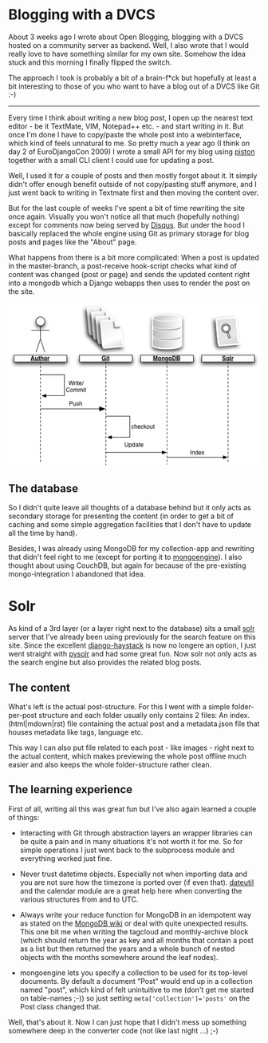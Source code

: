 # Blogging with a DVCS

About 3 weeks ago I wrote about Open Blogging, blogging with a DVCS hosted
on a community server as backend. Well, I also wrote that I would really love
to have something similar for my own site. Somehow the idea stuck and this
morning I finally flipped the switch.

The approach I took is probably a bit of a brain-f*ck but hopefully at least
a bit interesting to those of you who want to have a blog out of a DVCS like
Git :-)

---------------------

Every time I think about writing a new blog post, I open up the nearest text
editor - be it TextMate, VIM, Notepad++ etc. - and start writing in it. 
But once I'm done I have to copy/paste the whole post into a webinterface, which
kind of feels unnatural to me. So pretty much a year ago (I think on day 2 of
EuroDjangoCon 2009) I wrote a small API for my blog using
[piston](http://bitbucket.org/jespern/django-piston/) together with a small
CLI client I could use for updating a post. 

Well, I used it for a couple of posts and then mostly forgot about it. It simply
didn't offer enough benefit outside of not copy/pasting stuff anymore, and I
just went back to writing in Textmate first and then moving the content over.

But for the last couple of weeks I've spent a bit of time rewriting the site 
once again. Visually you won't notice all that much (hopefully nothing) except
for comments now being served by [Disqus](http://disqus.com). But under the
hood I basically replaced the whole engine using Git as primary storage for 
blog posts and pages like the "About" page. 

What happens from there is a bit more complicated: When a post is updated in the
master-branch, a post-receive hook-script checks what kind of content was
changed (post or page) and sends the updated content right into a mongodb
which a Django webapps then uses to render the post on the site. 

<div class="figure"><img src="sequence.png" alt="Sequence diagram showing the update actions taking place when publishing a new post" /></div>

## The database

So I didn't quite leave all thoughts of a database behind but it only acts as
secondary storage for presenting the content (in order to get a bit of 
caching and some simple aggregation facilities that I don't have to update
all the time by hand). 

Besides, I was already using MongoDB for my collection-app and rewriting that
didn't feel right to me (except for porting it to
[mongoengine](http://hmarr.com/mongoengine/)). I also thought about using
CouchDB, but again for because of the pre-existing mongo-integration I 
abandoned that idea.

# Solr

As kind of a 3rd layer (or a layer right next to the database) sits 
a small [solr](http://lucene.apache.org/solr/) server that I've already been using previously for the search
feature on this site. Since the excellent [django-haystack](http://github.com/toastdriven/django-haystack/) is now no longere
an option, I just went straight with [pysolr](http://code.google.com/p/pysolr/) and had some great fun. Now solr
not only acts as the search engine but also provides the related blog posts.

## The content

What's left is the actual post-structure. For this I went with a simple
folder-per-post structure and each folder usually only contains 2 files: An
index.(html|mdown|rst) file containing the actual post and a metadata.json file
that houses metadata like tags, language etc.

This way I can also put file related to each post - like images - right next to 
the actual content, which makes previewing the whole post offline much easier
and also keeps the whole folder-structure rather clean.

## The learning experience

First of all, writing all this was great fun but I've also again learned a
couple of things:

* Interacting with Git through abstraction layers an wrapper libraries can
  be quite a pain and in many situations it's not worth it for me. So for
  simple operations I just went back to the subprocess module and everything
  worked just fine. 
  
* Never trust datetime objects. Especially not when importing data and you
  are not sure how the timezone is ported over (if even that).
  [dateutil](http://labix.org/python-dateutil) and the calendar module are a
  great help here when converting the various structures from and to UTC.

* Always write your reduce function for MongoDB in an idempotent way as stated
  on the [MongoDB wiki](http://www.mongodb.org/display/DOCS/MapReduce#MapReduce-ReduceFunction) 
  or deal
  with quite unexpected results. This one bit me when writing the tagcloud
  and monthly-archive block (which should return the year as key and all
  months that contain a post as a list but then returned the years and a 
  whole bunch of nested objects with the months somewhere around the leaf
  nodes).
  
* mongoengine lets you specify a collection to be used for its top-level 
  documents. By default a document "Post" would end up in a collection named
  "post", which kind of felt unintuitive to me (don't get me started on 
  table-names ;-)) so just setting `meta['collection']='posts'` on the 
  Post class changed that.

Well, that's about it. Now I can just hope that I didn't mess up something
somewhere deep in the converter code (not like last night ...) ;-)